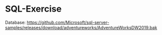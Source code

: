 # SQL-Exercise
Database: https://github.com/Microsoft/sql-server-samples/releases/download/adventureworks/AdventureWorksDW2019.bak
